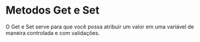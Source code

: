 # Metodos Get e Set

O Get e Set serve para que você possa atribuir um valor em uma
variável de maneira controlada e com validações.
